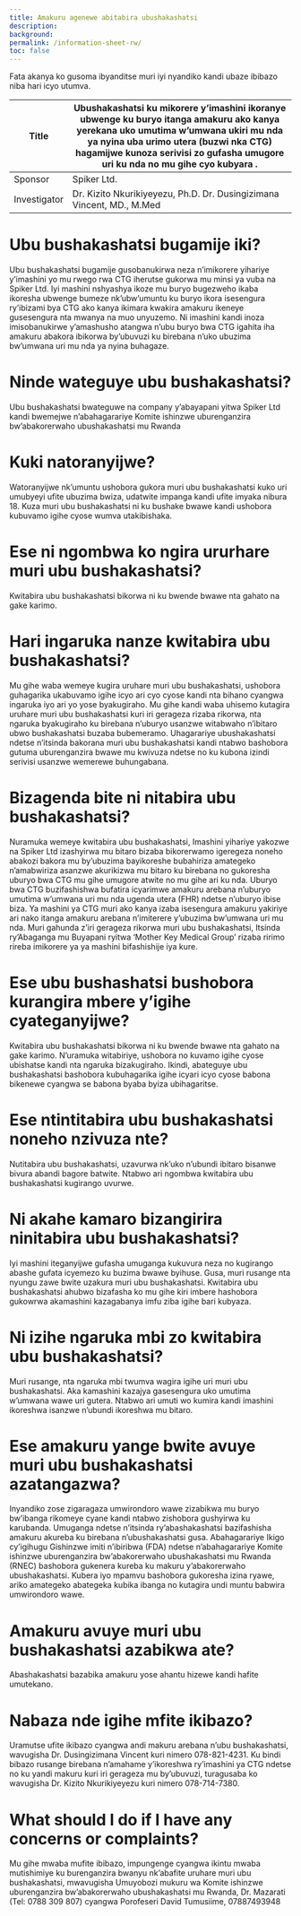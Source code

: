 ```yaml
---
title: Amakuru agenewe abitabira ubushakashatsi
description: 
background: 
permalink: /information-sheet-rw/
toc: false
---
```


Fata akanya ko gusoma ibyanditse muri iyi nyandiko kandi ubaze ibibazo niba hari icyo utumva. 

| Title        | Ubushakashatsi ku mikorere y’imashini ikoranye ubwenge ku buryo itanga amakuru ako kanya yerekana uko umutima w’umwana ukiri mu nda ya nyina uba urimo utera (buzwi nka CTG) hagamijwe kunoza serivisi zo gufasha umugore uri ku nda no mu gihe cyo kubyara . |
|--------------|------------------------------------------------------------------------------------------------------------------------------------------|
| Sponsor      | Spiker Ltd.                                                                                                                              |
| Investigator | Dr. Kizito Nkurikiyeyezu, Ph.D.  Dr. Dusingizimana Vincent, MD., M.Med                                                                   |




# Ubu bushakashatsi bugamije iki?
Ubu bushakashatsi bugamije gusobanukirwa neza n’imikorere yihariye y’imashini yo mu rwego rwa CTG iherutse gukorwa mu minsi ya vuba na Spiker Ltd. Iyi mashini nshyashya ikoze mu buryo bugezweho ikaba ikoresha ubwenge bumeze nk’ubw’umuntu ku buryo ikora isesengura ry’ibizami bya CTG ako kanya ikimara kwakira amakuru ikeneye gusesengura nta mwanya na muo unyuzemo. Ni imashini kandi inoza imisobanukirwe y’amashusho atangwa n’ubu buryo bwa CTG igahita iha amakuru abakora ibikorwa by’ubuvuzi ku birebana n’uko ubuzima bw’umwana uri mu nda ya nyina buhagaze.

# Ninde wateguye ubu bushakashatsi? 
Ubu bushakashatsi bwateguwe na company y’abayapani yitwa Spiker Ltd kandi bwemejwe n’abahagarariye Komite ishinzwe uburenganzira bw’abakorerwaho ubushakashatsi mu Rwanda 

# Kuki natoranyijwe?
Watoranyijwe nk’umuntu ushobora gukora muri ubu bushakashatsi kuko uri umubyeyi ufite ubuzima bwiza, udatwite impanga kandi ufite imyaka nibura 18. Kuza muri ubu bushakashatsi ni ku bushake bwawe kandi ushobora kubuvamo igihe cyose wumva utakibishaka. 

# Ese ni ngombwa ko ngira ururhare muri ubu bushakashatsi?
Kwitabira ubu bushakashatsi bikorwa ni ku bwende bwawe nta gahato na gake karimo. 

# Hari ingaruka nanze kwitabira ubu bushakashatsi?
Mu gihe waba wemeye kugira uruhare muri ubu bushakashatsi, ushobora guhagarika ukabuvamo igihe icyo ari cyo cyose kandi nta bihano cyangwa ingaruka iyo ari yo yose byakugiraho. Mu gihe kandi waba uhisemo kutagira uruhare muri ubu bushakashatsi kuri iri gerageza rizaba rikorwa, nta ngaruka byakugiraho ku birebana n’uburyo usanzwe witabwaho n’ibitaro ubwo bushakashatsi buzaba bubemeramo.  Uhagarariye ubushakashatsi ndetse n’itsinda bakorana muri ubu bushakashatsi kandi ntabwo bashobora gutuma uburenganzira bwawe mu kwivuza ndetse no ku kubona izindi serivisi usanzwe wemerewe buhungabana.

# Bizagenda bite ni nitabira ubu bushakashatsi?
Nuramuka wemeye kwitabira ubu bushakashatsi, Imashini yihariye yakozwe na Spiker Ltd izashyirwa mu bitaro bizaba bikorerwamo igeregeza noneho abakozi bakora mu by’ubuzima bayikoreshe bubahiriza amategeko n’amabwiriza asanzwe akurikizwa mu bitaro ku birebana no gukoresha uburyo bwa CTG mu gihe umugore atwite no mu gihe ari ku nda. Uburyo bwa CTG buzifashishwa bufatira icyarimwe amakuru arebana n’uburyo umutima w’umwana uri mu nda ugenda utera (FHR) ndetse n’uburyo ibise biza. Ya mashini ya CTG muri ako kanya izaba isesengura amakuru yakiriye ari nako itanga amakuru arebana n’imiterere y’ubuzima bw’umwana uri mu nda. Muri gahunda z’iri gerageza rikorwa muri ubu bushakashatsi, Itsinda ry’Abaganga mu Buyapani ryitwa ‘Mother Key Medical Group’ rizaba ririmo rireba imikorere ya ya mashini bifashishije iya kure. 

# Ese ubu bushashatsi bushobora kurangira mbere y’igihe cyateganyijwe? 
Kwitabira ubu bushakashatsi bikorwa ni ku bwende bwawe nta gahato na gake karimo.  N’uramuka witabiriye, ushobora no kuvamo igihe cyose ubishatse kandi nta ngaruka bizakugiraho. Ikindi, abateguye ubu bushakashatsi bashobora kubuhagarika igihe icyari icyo cyose babona bikenewe cyangwa se babona byaba byiza ubihagaritse. 

# Ese ntintitabira ubu bushakashatsi noneho nzivuza nte? 
Nutitabira ubu bushakashatsi, uzavurwa nk’uko n’ubundi ibitaro bisanwe bivura abandi bagore batwite. Ntabwo ari ngombwa kwitabira ubu bushakashatsi kugirango uvurwe.

# Ni akahe kamaro bizangirira ninitabira ubu bushakashatsi?
Iyi mashini iteganyijwe gufasha umuganga kukuvura neza no kugirango abashe gufata icyemezo ku buzima bwawe byihuse. Gusa, muri rusange nta nyungu zawe bwite uzakura muri ubu bushakashatsi. Kwitabira ubu bushakashatsi ahubwo bizafasha ko mu gihe kiri imbere hashobora gukowrwa akamashini kazagabanya imfu ziba igihe bari kubyaza.

# Ni izihe ngaruka mbi zo kwitabira ubu bushakashatsi? 
Muri rusange, nta ngaruka mbi twumva wagira igihe uri muri ubu bushakashatsi. Aka kamashini kazajya gasesengura uko umutima w’umwana wawe uri gutera. Ntabwo ari umuti wo kumira kandi imashini ikoreshwa isanzwe n’ubundi ikoreshwa mu bitaro. 

# Ese amakuru yange bwite avuye muri ubu bushakashatsi azatangazwa? 
Inyandiko zose zigaragaza umwirondoro wawe zizabikwa mu buryo bw’ibanga rikomeye cyane kandi ntabwo zishobora gushyirwa ku karubanda. Umuganga ndetse n’itsinda ry’abashakashatsi bazifashisha amakuru akureba ku birebana n’ubushakashatsi gusa. Abahagarariye Ikigo cy’igihugu Gishinzwe imiti n’ibiribwa (FDA) ndetse n’abahagarariye Komite ishinzwe uburenganzira bw’abakorerwaho ubushakashatsi mu Rwanda (RNEC) bashobora gukenera kureba ku makuru y’abakorerwaho ubushakashatsi. Kubera iyo mpamvu bashobora gukoresha izina ryawe, ariko amategeko abategeka kubika ibanga no kutagira undi muntu babwira umwirondoro wawe. 

# Amakuru avuye muri ubu bushakashatsi azabikwa ate? 
Abashakashatsi bazabika amakuru yose ahantu hizewe kandi hafite umutekano. 

# Nabaza nde igihe mfite ikibazo? 
Uramutse ufite ikibazo cyangwa andi makuru arebana n’ubu bushakashatsi, wavugisha Dr. Dusingizimana Vincent kuri nimero 078-821-4231. Ku bindi bibazo rusange birebana n’amahame y’ikoreshwa ry’imashini ya CTG ndetse no ku yandi makuru kuri iri gerageza mu by’ubuvuzi, turagusaba ko wavugisha Dr. Kizito Nkurikiyeyezu kuri nimero 078-714-7380.

# What should I do if I have any concerns or complaints?
Mu gihe mwaba mufite ibibazo, impungenge cyangwa ikintu mwaba mutishimiye ku burenganzira bwanyu nk’abafite uruhare muri ubu bushakashatsi, mwavugisha Umuyobozi mukuru wa Komite ishinzwe uburenganzira bw’abakorerwaho ubushakashatsi mu Rwanda, Dr. Mazarati (Tel: 0788 309 807) cyangwa Porofeseri David Tumusiime, 07887493948

